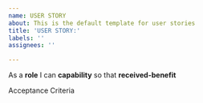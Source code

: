 ```yaml
---
name: USER STORY
about: This is the default template for user stories
title: 'USER STORY:'
labels: ''
assignees: ''

---
```


As a **role** I can **capability** so that **received-benefit**

Acceptance Criteria
